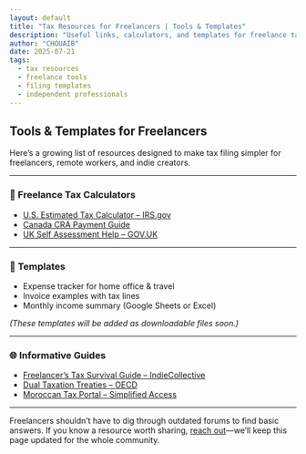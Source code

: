 ```yaml
---
layout: default
title: "Tax Resources for Freelancers | Tools & Templates"
description: "Useful links, calculators, and templates for freelance tax filing across borders. Save time, reduce stress, and stay compliant."
author: "CHOUAIB"
date: 2025-07-21
tags:
  - tax resources
  - freelance tools
  - filing templates
  - independent professionals
---
```


## Tools & Templates for Freelancers

Here’s a growing list of resources designed to make tax filing simpler for freelancers, remote workers, and indie creators.

---

### 🔧 Freelance Tax Calculators

- [U.S. Estimated Tax Calculator – IRS.gov](https://www.irs.gov/payments/your-guide-to-understanding-estimated-taxes)
- [Canada CRA Payment Guide](https://www.canada.ca/en/revenue-agency/services/payments-cra/individual-payments.html)
- [UK Self Assessment Help – GOV.UK](https://www.gov.uk/self-assessment-tax-return)

---

### 📁 Templates

- Expense tracker for home office & travel
- Invoice examples with tax lines
- Monthly income summary (Google Sheets or Excel)

_(These templates will be added as downloadable files soon.)_

---

### 🌐 Informative Guides

- [Freelancer’s Tax Survival Guide – IndieCollective](https://indiecollective.io/resources/taxes)
- [Dual Taxation Treaties – OECD](https://www.oecd.org/tax/treaties/)
- [Moroccan Tax Portal – Simplified Access](https://www.tax.gov.ma)

---

Freelancers shouldn’t have to dig through outdated forums to find basic answers. If you know a resource worth sharing, [reach out](mailto:zchouaib94@gmail.com)—we’ll keep this page updated for the whole community.
